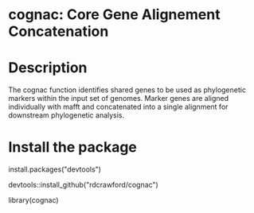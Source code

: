 # cognac: Core Gene Alignement Concatenation

# Description
The cognac function identifies shared genes to be used as phylogenetic markers within the input set of genomes. Marker genes are aligned individually with mafft and concatenated into a single alignment for downstream phylogenetic analysis.

# Install the package

install.packages("devtools")

devtools::install_github("rdcrawford/cognac")

library(cognac)
